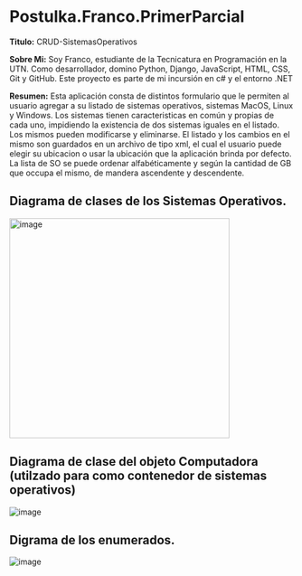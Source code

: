 # Postulka.Franco.PrimerParcial

**Titulo:** CRUD-SistemasOperativos

**Sobre Mi:** Soy Franco, estudiante de la Tecnicatura en Programación en la UTN. Como desarrollador, domino Python, Django, JavaScript, HTML, CSS, Git y GitHub. Este proyecto es parte de mi incursión en c# y el entorno .NET

**Resumen:** Esta aplicación consta de distintos formulario que le permiten al usuario agregar a su listado de sistemas operativos, sistemas MacOS, Linux y Windows. Los sistemas tienen caracteristicas en común y propias de cada uno, impidiendo la existencia de dos sistemas iguales en el listado. Los mismos pueden modificarse y eliminarse. El listado y los cambios en el mismo son guardados en un archivo de tipo xml, el cual el usuario puede elegir su ubicacion o usar la ubicación que la aplicación brinda por defecto. La lista de SO se puede ordenar alfabéticamente y según la cantidad de GB que occupa el mismo, de mandera ascendente y descendente. 

## Diagrama de clases de los Sistemas Operativos.
<img width="389" alt="image" src="https://github.com/Franco-Postulka/Postulka.Franco.PrimerParcial/assets/128150248/52b99db4-4f24-4c1f-8f6d-49306194227b">

## Diagrama de clase del objeto Computadora (utilzado para como contenedor de sistemas operativos)
![image](https://github.com/Franco-Postulka/Postulka.Franco.PrimerParcial/assets/128150248/b5eca04e-76a5-4147-b3f2-55d14ebb10cb)

## Digrama de los enumerados.
![image](https://github.com/Franco-Postulka/Postulka.Franco.PrimerParcial/assets/128150248/34dc0c0c-9249-4fa4-9ce5-aa2a90754e64)



